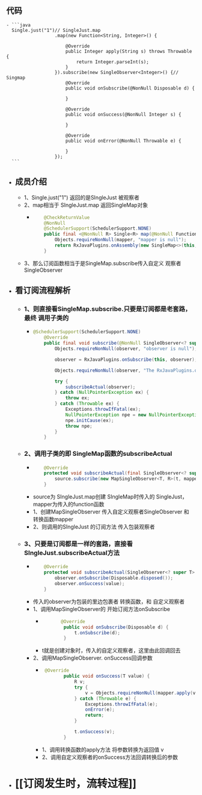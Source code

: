 ## 代码
	- ```java
	  Single.just("1")// SingleJust.map
	                  .map(new Function<String, Integer>() {
	  
	                      @Override
	                      public Integer apply(String s) throws Throwable {
	                          return Integer.parseInt(s);
	                      }
	                  }).subscribe(new SingleObserver<Integer>() {// Singmap
	                      @Override
	                      public void onSubscribe(@NonNull Disposable d) {
	  
	                      }
	  
	                      @Override
	                      public void onSuccess(@NonNull Integer s) {
	  
	                      }
	  
	                      @Override
	                      public void onError(@NonNull Throwable e) {
	  
	                      }
	                  });
	  ```
- ## 成员介绍
	- 1、Single.just("1") 返回的是SIngleJust 被观察者
	- 2、map相当于  SIngleJust.map  返回SingleMap对象
		- ```java
		      @CheckReturnValue
		      @NonNull
		      @SchedulerSupport(SchedulerSupport.NONE)
		      public final <@NonNull R> Single<R> map(@NonNull Function<? super T, ? extends R> mapper) {
		          Objects.requireNonNull(mapper, "mapper is null");
		          return RxJavaPlugins.onAssembly(new SingleMap<>(this, mapper));
		      }
		  ```
	- 3、那么订阅函数相当于是SingleMap.subscribe传入自定义 观察者 SingleObserver
- ## 看订阅流程解析
	- ### 1、则直接看SingleMap.subscribe.只要是订阅都是老套路，最终 调用子类的
		- ```java
		  @SchedulerSupport(SchedulerSupport.NONE)
		      @Override
		      public final void subscribe(@NonNull SingleObserver<? super T> observer) {
		          Objects.requireNonNull(observer, "observer is null");
		  
		          observer = RxJavaPlugins.onSubscribe(this, observer);
		  
		          Objects.requireNonNull(observer, "The RxJavaPlugins.onSubscribe hook returned a null SingleObserver. Please check the handler provided to RxJavaPlugins.setOnSingleSubscribe for invalid null returns. Further reading: https://github.com/ReactiveX/RxJava/wiki/Plugins");
		  
		          try {
		              subscribeActual(observer);
		          } catch (NullPointerException ex) {
		              throw ex;
		          } catch (Throwable ex) {
		              Exceptions.throwIfFatal(ex);
		              NullPointerException npe = new NullPointerException("subscribeActual failed");
		              npe.initCause(ex);
		              throw npe;
		          }
		      }
		  ```
	- ### 2、调用子类的即 SingleMap函数的subscribeActual
		- ```java
		      @Override
		      protected void subscribeActual(final SingleObserver<? super R> t) {
		          source.subscribe(new MapSingleObserver<T, R>(t, mapper));
		      }
		  ```
		- source为  SIngleJust.map创建 SIngleMap时传入的 SingleJust，mapper为传入的function函数
		- 1、创建MapSingleObserver 传入自定义观察者SingleObserver  和 转换函数mapper
		- 2、则调用的SIngleJust 的订阅方法 传入包装观察者
	- ### 3、只要是订阅都是一样的套路，直接看SIngleJust.subscribeActual方法
		- ```java
		      @Override
		      protected void subscribeActual(SingleObserver<? super T> observer) {
		          observer.onSubscribe(Disposable.disposed());
		          observer.onSuccess(value);
		      }
		  ```
		- 传入的observer为包装的里边包裹者 转换函数，和 自定义观察者
		- 1、调用MapSingleObserver的 开始订阅方法onSubscribe
			- ```java
			         @Override
			          public void onSubscribe(Disposable d) {
			              t.onSubscribe(d);
			          }
			  ```
			- t就是创建对象时，传入的自定义观察者，这里由此回调回去
		- 2、调用MapSingleObserver. onSuccess回调参数
			- ```java
			   @Override
			          public void onSuccess(T value) {
			              R v;
			              try {
			                  v = Objects.requireNonNull(mapper.apply(value), "The mapper function returned a null value.");
			              } catch (Throwable e) {
			                  Exceptions.throwIfFatal(e);
			                  onError(e);
			                  return;
			              }
			  
			              t.onSuccess(v);
			          }
			  ```
			- 1、调用转换函数的apply方法 将参数转换为返回值 v
			- 2、调用自定义观察者的onSuccess方法回调转换后的参数
- # [[订阅发生时，流转过程]]